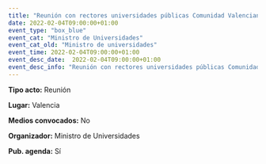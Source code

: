 ---
title: "Reunión con rectores universidades públicas Comunidad Valenciana"
date: 2022-02-04T09:00:00+01:00
event_type: "box_blue" 
event_cat: "Ministro de Universidades"
event_cat_old: "Ministro de universidades"
event_time: 2022-02-04T09:00:00+01:00
event_desc_date:  2022-02-04T09:00:00+01:00
event_desc_info: "Reunión con rectores universidades públicas Comunidad Valenciana"
---<p class="card-light list_schedule_description"><b>Tipo acto:</b> Reunión
</p><p class="card-light list_schedule_description"><b>Lugar:</b> Valencia
</p><p class="card-light list_schedule_description"><b>Medios convocados:</b> No
</p><p class="card-light list_schedule_description"><b>Organizador:</b> Ministro de Universidades </p><p class="card-light list_schedule_description"><b>Pub. agenda:</b> Sí
</p>